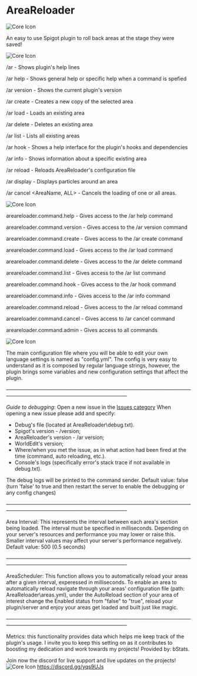 # AreaReloader
![Core Icon](https://media.discordapp.net/attachments/595194807932944385/614115793382146058/AR.png)

An easy to use Spigot plugin to roll back areas at the stage they were saved!

![Core Icon](https://cdn.discordapp.com/attachments/595194807932944385/614124252387606565/ARCommands.png)

/ar - Shows plugin's help lines

/ar help <Command> - Shows general help or specific help when a command is spefied

/ar version - Shows the current plugin's version

/ar create <AreaName> - Creates a new copy of the selected area

/ar load <AreaName> - Loads an existing area

/ar delete <AreaName> - Deletes an existing area

/ar list - Lists all existing areas

/ar hook - Shows a help interface for the plugin's hooks and dependencies

/ar info - Shows information about a specific existing area

/ar reload - Reloads AreaReloader's configuration file

/ar display <AreaName> - Displays particles around an area

/ar cancel <AreaName, ALL> - Cancels the loading of one or all areas.

![Core Icon](https://cdn.discordapp.com/attachments/595194807932944385/614124189229514772/ARPermissions.png)

areareloader.command.help - Gives access to the /ar help command

areareloader.command.version - Gives access to the /ar version command

areareloader.command.create - Gives access to the /ar create command

areareloader.command.load - Gives access to the /ar load command

areareloader.command.delete - Gives access to the /ar delete command

areareloader.command.list - Gives access to the /ar list command

areareloader.command.hook - Gives access to the /ar hook command

areareloader.command.info - Gives access to the /ar info command

areareloader.command.reload - Gives access to the /ar reload command

areareloader.command.cancel - Gives access to /ar cancel command

areareloader.command.admin - Gives access to all commands

![Core Icon](https://i.imgur.com/v2uHY9wh.png)

The main configuration file where you will be able to edit your own language settings is named as "config.yml".
The config is very easy to understand as it is composed by regular language strings, however, the plugin brings some variables and new configuration settings that affect the plugin.

~~---------------------------------------------------------------------------------------------------------------------------------~~

*Guide to debugging*: 
Open a new issue in the [Issues category](https://github.com/Hetag1216/AreaReloader/issues)
When opening a new issue please add and specify:
  - Debug's file (located at AreaReloader\debug.txt).
  - Spigot's version - /version;
  - AreaReloader's version - /ar version;
  - WorldEdit's version;
  - Where/when you met the issue, as in what action had been fired at the time (command, auto reloading, etc.).
  - Console's logs (specifically error's stack trace if not available in debug.txt).

The debug logs will be printed to the command sender.
Default value: false (turn 'false' to true and then restart the server to enable the debugging or any config changes)

~~---------------------------------------------------------------------------------------------------------------------------------~~

Area Interval: This represents the interval between each area's section being loaded.
The interval must be specified in milliseconds.
Depending on your server's resources and performance you may lower or raise this.
Smaller interval values may affect your server's performance negatively.
Default value: 500 (0.5 seconds)

~~---------------------------------------------------------------------------------------------------------------------------------~~

AreaScheduler: This function allows you to automatically reload your areas after a given interval, experessed in milliseconds.
To enable an area to automatically reload navigate through your areas' configuration file (path: AreaReloader\areas.yml), under the AutoReload section of your area of interest change the Enabled status from "false" to "true", reload your plugin/server and enjoy your areas get loaded and built just like magic.

~~---------------------------------------------------------------------------------------------------------------------------------~~

Metrics: this functionality provides data which helps me keep track of the plugin's usage.
I invite you to keep this setting on as it contributes to boosting my dedication and work towards my projects!
Provided by: bStats.


Join now the discord for live support and live updates on the projects!
![Core Icon](https://cdn.discordapp.com/attachments/595364073147728025/687819024457007140/discord_header.png)
https://discord.gg/yqs9UJs
